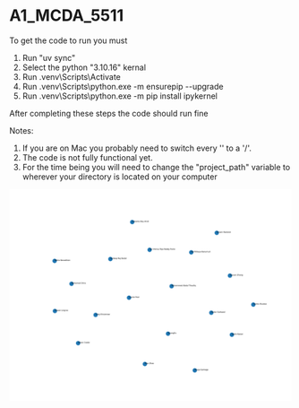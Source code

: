 # A1_MCDA_5511
To get the code to run you must

1. Run "uv sync"
2. Select the python "3.10.16" kernal
3. Run .venv\Scripts\Activate
4. Run .venv\Scripts\python.exe -m ensurepip --upgrade
5. Run .venv\Scripts\python.exe -m pip install ipykernel

After completing these steps the code should run fine

Notes: 
1. If you are on Mac you probably need to switch every '\' to a '/'.
2. The code is not fully functional yet.
3. For the time being you will need to change the "project_path" variable to wherever your directory is located on your computer

![alt text](a_visualization.png)